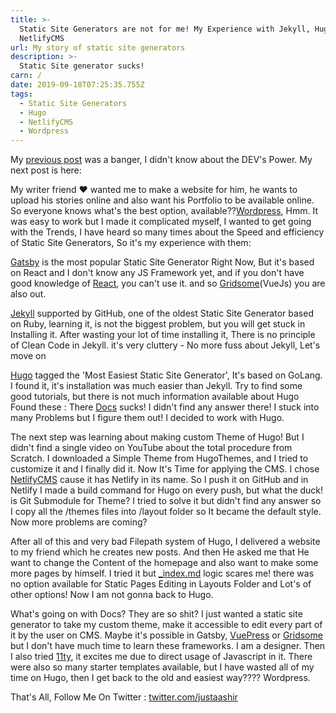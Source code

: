 ```yaml
---
title: >-
  Static Site Generators are not for me! My Experience with Jekyll, Hugo and
  NetlifyCMS
url: My story of static site generators
description: >-
  Static Site generator sucks!
carn: /
date: 2019-09-18T07:25:35.755Z
tags:
  - Static Site Generators
  - Hugo
  - NetlifyCMS
  - Wordpress
---
```

My [previous post](https://dev.to/justaashir/bulma-the-most-underrated-framework-of-the-css-framework-era-2gj8) was a banger, I didn't know about the DEV's Power. My next post is here:

My writer friend ❤️ wanted me to make a website for him, he wants to upload his stories online and also want his Portfolio to be available online. So everyone knows what's the best option, available??[Wordpress](https://www.wordpress.org/), Hmm. It was easy to work but I made it complicated myself, I wanted to get going with the Trends, I have heard so many times about the Speed and efficiency of Static Site Generators, So it's my experience with them:

[Gatsby](https://www.gatsbyjs.org/) is the most popular Static Site Generator Right Now, But it's based on React and I don't know any JS Framework yet, and if you don't have good knowledge of [React](https://www.reactjs.org/), you can't use it. and so [Gridsome](https://www.gridsome.org/)(VueJs) you are also out.

[Jekyll](https://jekyllrb.com) supported by GitHub, one of the oldest Static Site Generator based on Ruby, learning it, is not the biggest problem, but you will get stuck in Installing it. After wasting your lot of time installing it, There is no principle of Clean Code in Jekyll. it's very cluttery - No more fuss about Jekyll, Let's move on

[Hugo](https://gohugo.io/) tagged the 'Most Easiest Static Site Generator', It's based on GoLang. I found it, it's installation was much easier than Jekyll. Try to find some good tutorials, but there is not much information available about Hugo Found these :
There [Docs](https://gohugo.io/documentation/) sucks! I didn't find any answer there! I stuck into many Problems but I figure them out! I decided to work with Hugo.

The next step was learning about making custom Theme of Hugo! But I didn't find a single video on YouTube about the total procedure from Scratch. I downloaded a Simple Theme from HugoThemes, and I tried to customize it and I finally did it. Now It's Time for applying the CMS. I chose [NetlifyCMS](https://www.netlifycms.org) cause it has Netlify in its name. So I push it on GitHub and in Netlify I made a build command for Hugo on every push, but what the duck! is Git Submodule for Theme? I tried to solve it but didn't find any answer so I copy all the /themes files into /layout folder so It became the default style. Now more problems are coming?

After all of this and very bad Filepath system of Hugo, I delivered a website to my friend which he creates new posts. And then He asked me that He want to change the Content of the homepage and also want to make some more pages by himself. I tried it but [_index.md](https://gohugo.io/content-management/organization/#index-pages-index-md) logic scares me! there was no option available for Static Pages Editing in Layouts Folder and Lot's of other options! Now I am not gonna back to Hugo.

What's going on with Docs? They are so shit?
I just wanted a static site generator to take my custom theme, make it accessible to edit every part of it by the user on CMS. Maybe it's possible in Gatsby, [VuePress](https://vuepress.vuejs.org) or [Gridsome](https://gridsome.org/) but I don't have much time to learn these frameworks. I am a designer. Then I also tried [11ty](https://www.11ty.io), it excites me due to direct usage of Javascript in it. There were also so many starter templates available, but I have wasted all of my time on Hugo, then I get back to the old and easiest way???? Wordpress.

That's All, Follow Me On Twitter : [twitter.com/justaashir](https://twitter.com/justaashir)
